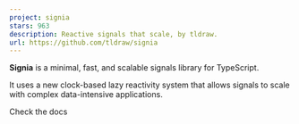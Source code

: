 ```yaml
---
project: signia
stars: 963
description: Reactive signals that scale, by tldraw.
url: https://github.com/tldraw/signia
---
```


**Signia** is a minimal, fast, and scalable signals library for TypeScript.

It uses a new clock-based lazy reactivity system that allows signals to scale with complex data-intensive applications.

Check the docs

